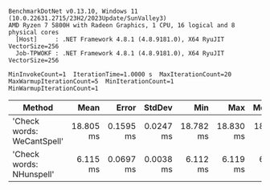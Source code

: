 ```

BenchmarkDotNet v0.13.10, Windows 11 (10.0.22631.2715/23H2/2023Update/SunValley3)
AMD Ryzen 7 5800H with Radeon Graphics, 1 CPU, 16 logical and 8 physical cores
  [Host]     : .NET Framework 4.8.1 (4.8.9181.0), X64 RyuJIT VectorSize=256
  Job-TPWOKF : .NET Framework 4.8.1 (4.8.9181.0), X64 RyuJIT VectorSize=256

MinInvokeCount=1  IterationTime=1.0000 s  MaxIterationCount=20  
MaxWarmupIterationCount=5  MinIterationCount=1  MinWarmupIterationCount=1  

```
| Method                     | Mean      | Error     | StdDev    | Min       | Max       | Median    | Ratio |
|--------------------------- |----------:|----------:|----------:|----------:|----------:|----------:|------:|
| &#39;Check words: WeCantSpell&#39; | 18.805 ms | 0.1595 ms | 0.0247 ms | 18.782 ms | 18.830 ms | 18.804 ms |  1.00 |
| &#39;Check words: NHunspell&#39;   |  6.115 ms | 0.0697 ms | 0.0038 ms |  6.112 ms |  6.119 ms |  6.112 ms |  0.33 |

